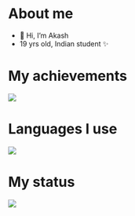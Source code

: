 # About me
- 👋 Hi, I’m Akash 
- 19 yrs old, Indian student ✨

# My achievements
<img src="https://github-readme-stats.vercel.app/api?username=Akash23q2&show_icons=true"/>

# Languages I use
<img src="https://github-readme-stats.vercel.app/api/top-langs?username=Akash23q2"/>

# My status
<img src="https://github-readme-streak-stats.herokuapp.com/?user=Akash23q2"/>


